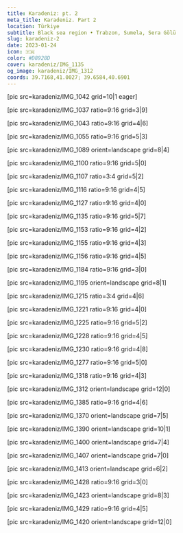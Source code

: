 ```yaml
---
title: Karadeniz: pt. 2
meta_title: Karadeniz. Part 2
location: Türkiye
subtitle: Black sea region • Trabzon, Sumela, Sera Gölü
slug: karadeniz-2
date: 2023-01-24
icon: 🇹🇷
color: #D8928D
cover: karadeniz/IMG_1135
og_image: karadeniz/IMG_1312
coords: 39.7168,41.0027; 39.6584,40.6901
---
```


[pic src=karadeniz/IMG_1042 grid=10|1 eager]

[pic src=karadeniz/IMG_1037 ratio=9:16 grid=3|9]

[pic src=karadeniz/IMG_1043 ratio=9:16 grid=4|6]

[pic src=karadeniz/IMG_1055 ratio=9:16 grid=5|3]

[pic src=karadeniz/IMG_1089 orient=landscape grid=8|4]

[pic src=karadeniz/IMG_1100 ratio=9:16 grid=5|0]

[pic src=karadeniz/IMG_1107 ratio=3:4 grid=5|2]

[pic src=karadeniz/IMG_1116 ratio=9:16 grid=4|5]

[pic src=karadeniz/IMG_1127 ratio=9:16 grid=4|0]

[pic src=karadeniz/IMG_1135 ratio=9:16 grid=5|7]

[pic src=karadeniz/IMG_1153 ratio=9:16 grid=4|2]

[pic src=karadeniz/IMG_1155 ratio=9:16 grid=4|3]

[pic src=karadeniz/IMG_1156 ratio=9:16 grid=4|5]

[pic src=karadeniz/IMG_1184 ratio=9:16 grid=3|0]

[pic src=karadeniz/IMG_1195 orient=landscape grid=8|1]

[pic src=karadeniz/IMG_1215 ratio=3:4 grid=4|6]

[pic src=karadeniz/IMG_1221 ratio=9:16 grid=4|0]

[pic src=karadeniz/IMG_1225 ratio=9:16 grid=5|2]

[pic src=karadeniz/IMG_1228 ratio=9:16 grid=4|5]

[pic src=karadeniz/IMG_1230 ratio=9:16 grid=4|8]

[pic src=karadeniz/IMG_1277 ratio=9:16 grid=5|0]

[pic src=karadeniz/IMG_1318 ratio=9:16 grid=4|3]

[pic src=karadeniz/IMG_1312 orient=landscape grid=12|0]

[pic src=karadeniz/IMG_1385 ratio=9:16 grid=4|6]

[pic src=karadeniz/IMG_1370 orient=landscape grid=7|5]

[pic src=karadeniz/IMG_1390 orient=landscape grid=10|1]

[pic src=karadeniz/IMG_1400 orient=landscape grid=7|4]

[pic src=karadeniz/IMG_1407 orient=landscape grid=7|0]

[pic src=karadeniz/IMG_1413 orient=landscape grid=6|2]

[pic src=karadeniz/IMG_1428 ratio=9:16 grid=3|0]

[pic src=karadeniz/IMG_1423 orient=landscape grid=8|3]

[pic src=karadeniz/IMG_1429 ratio=9:16 grid=4|5]

[pic src=karadeniz/IMG_1420 orient=landscape grid=12|0]
